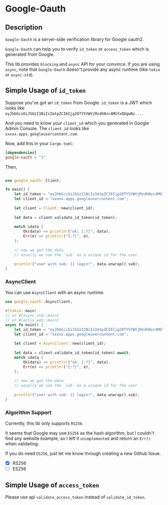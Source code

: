 # Google-Oauth

## Description
`Google-Oauth` is a server-side verification library for Google oauth2.

`Google-Oauth` can help you to verify `id_token` or `access_token` which is generated from Google.

This lib provides `blocking` and `async` API for your convince. If you are using `async`, note that 
`Google-Oauth` doesn't provide any async runtime (like `tokio` or `async-std`).

## Simple Usage of `id_token`

Suppose you've got an `id_token` from Google. `id_token` is a JWT which looks like `eyJhbGciOiJSUzI1NiIsImtpZCI6Ijg2OTY5YWVjMzdhNzc4MGYxODgwNz...`.

And you need to know your `client_id` which you generated in Google Admin Console. The `client_id` looks like `xxxxx.apps.googleusercontent.com`.

Now, add this in your `Cargo.toml`:

```toml
[dependencies]
google-oauth = "1"
```

Then,
```rust

use google_oauth::Client;

fn main() {
    let id_token = "eyJhbGciOiJSUzI1NiIsImtpZCI6Ijg2OTY5YWVjMzdhNzc4MGYxODgwNz..."; // this is the token we are going to verify
    let client_id = "xxxxx.apps.googleusercontent.com";
    
    let client = Client::new(client_id);
    
    let data = client.validate_id_token(id_token);
    
    match &data {
        Ok(data) => println!("ok: {:?}", data),
        Err(e) => println!("{:?}", e),
    };
    
    // now we got the data
    // usually we use the `sub` as a unique id for the user
    
    println!("user with sub: {} login!", data.unwrap().sub);
}
```

### AsyncClient
You can use `AsyncClient` with an async runtime.

```rust
use google_oauth::AsyncClient;

#[tokio::main]
// or #[async_std::main]
// or #[actix_web::main]
async fn main() {
    let id_token = "eyJhbGciOiJSUzI1NiIsImtpZCI6Ijg2OTY5YWVjMzdhNzc4MGYxODgwNz..."; // this is the token we are going to verify
    let client_id = "xxxxx.apps.googleusercontent.com";
    
    let client = AsyncClient::new(client_id);
    
    let data = client.validate_id_token(id_token).await;
    match &data {
        Ok(data) => println!("ok: {:?}", data),
        Err(e) => println!("{:?}", e),
    };
    
    // now we got the data
    // usually we use the `sub` as a unique id for the user
    
    println!("user with sub: {} login!", data.unwrap().sub);
}
```

### Algorithm Support
Currently, this lib only supports `RS256`.

It seems that Google may use `ES256` as the hash algorithm, but I couldn't find any website example, so I left it `unimplemented` and return an `Err()` when validating.

If you do need `ES256`, just let me know through creating a new Github Issue.

- [x] RS256
- [ ] ES256

## Simple Usage of `access_token`

Please use api `validate_access_token` instead of `validate_id_token`.
